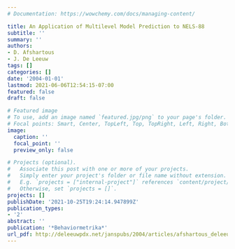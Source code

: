 ```yaml
---
# Documentation: https://wowchemy.com/docs/managing-content/

title: An Application of Multilevel Model Prediction to NELS-88
subtitle: ''
summary: ''
authors:
- D. Afshartous
- J. De Leeuw
tags: []
categories: []
date: '2004-01-01'
lastmod: 2021-06-06T12:54:15-07:00
featured: false
draft: false

# Featured image
# To use, add an image named `featured.jpg/png` to your page's folder.
# Focal points: Smart, Center, TopLeft, Top, TopRight, Left, Right, BottomLeft, Bottom, BottomRight.
image:
  caption: ''
  focal_point: ''
  preview_only: false

# Projects (optional).
#   Associate this post with one or more of your projects.
#   Simply enter your project's folder or file name without extension.
#   E.g. `projects = ["internal-project"]` references `content/project/deep-learning/index.md`.
#   Otherwise, set `projects = []`.
projects: []
publishDate: '2021-10-25T19:24:14.947899Z'
publication_types:
- '2'
abstract: ''
publication: '*Behaviormetrika*'
url_pdf: http://deleeuwpdx.net/janspubs/2004/articles/afshartous_deleeuw_A_04.pdf
---
```

